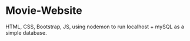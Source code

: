 # Movie-Website
HTML, CSS, Bootstrap, JS, using nodemon to run localhost + mySQL as a simple database.
